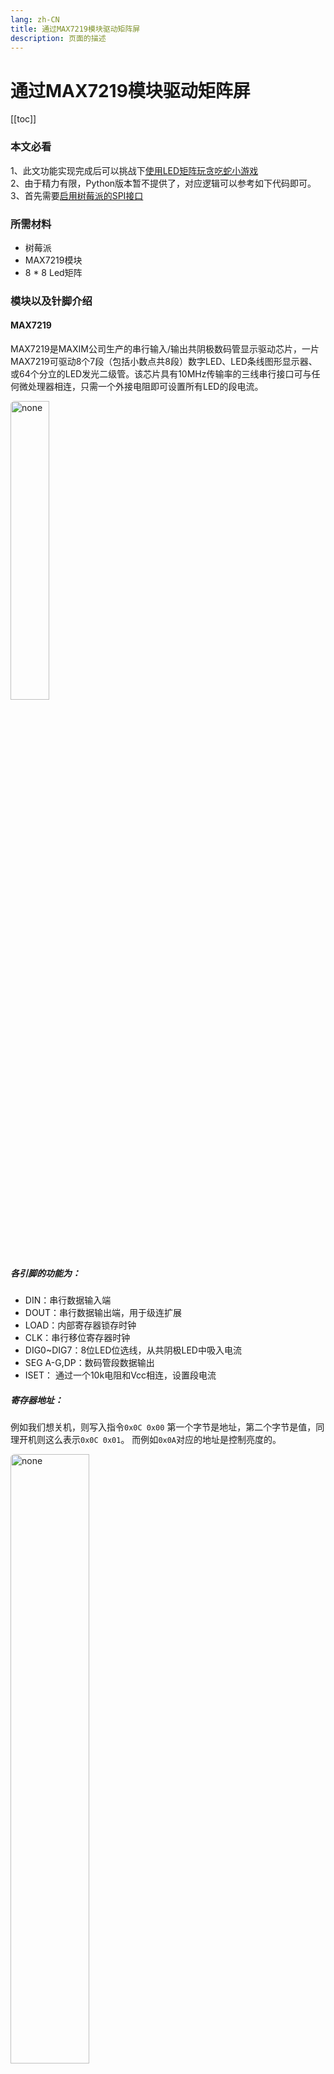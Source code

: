 ```yaml
---
lang: zh-CN  
title: 通过MAX7219模块驱动矩阵屏             
description: 页面的描述
---
```


# 通过MAX7219模块驱动矩阵屏

[[toc]]

### 本文必看

1、此文功能实现完成后可以挑战下[使用LED矩阵玩贪吃蛇小游戏](使用LED矩阵玩贪吃蛇小游戏.md)  
2、由于精力有限，Python版本暂不提供了，对应逻辑可以参考如下代码即可。  
3、首先需要[启用树莓派的SPI接口](启用树莓派的SPI接口.md)


### 所需材料

- 树莓派
- MAX7219模块
- 8 * 8 Led矩阵

### 模块以及针脚介绍

#### MAX7219

MAX7219是MAXIM公司生产的串行输入/输出共阴极数码管显示驱动芯片，一片MAX7219可驱动8个7段（包括小数点共8段）数字LED、LED条线图形显示器、或64个分立的LED发光二级管。该芯片具有10MHz传输率的三线串行接口可与任何微处理器相连，只需一个外接电阻即可设置所有LED的段电流。

<img src="https://oss-xuxin.oss-cn-beijing.aliyuncs.com/blog/img/lOqudg.png" alt="none" style="width: 35%;height: 35%;border-radius: 6px;">

##### 各引脚的功能为：

- DIN：串行数据输入端  
- DOUT：串行数据输出端，用于级连扩展  
- LOAD：内部寄存器锁存时钟  
- CLK：串行移位寄存器时钟  
- DIG0~DIG7：8位LED位选线，从共阴极LED中吸入电流  
- SEG A-G,DP：数码管段数据输出  
- ISET： 通过一个10k电阻和Vcc相连，设置段电流

##### 寄存器地址：

例如我们想关机，则写入指令`0x0C 0x00` 第一个字节是地址，第二个字节是值，同理开机则这么表示`0x0C 0x01`。
而例如`0x0A`对应的地址是控制亮度的。

<img src="https://oss-xuxin.oss-cn-beijing.aliyuncs.com/blog/img/fbpKfn.png" alt="none" style="width: 50%;height: 50%;border-radius: 6px;">


### 电路连接图

树莓派、MAX7219模块连接图

<img src="https://oss-xuxin.oss-cn-beijing.aliyuncs.com/blog/img/MAX7219.drawio.png" alt="none" style="width: 70%;height: 55%;border-radius: 6px;">


### 字符点阵

我们想在矩阵屏输出一个`A`怎么表示呢？

```text:no-line-numbers
{0x00, 0x7C, 0x7E, 0x13, 0x13, 0x7E, 0x7C, 0x00}, //  ' A '
```

为什么是这样的数据表示呢？因为16进制的`0x7C`进制转为8位数的二进制为`01111100`，我们把这8个16进制全部转换后得到如下阵列：

```text:no-line-numbers
0  0  0  0  0  0  0  0
0  1  1  1  1  1  0  0
0  1  1  1  1  1  1  0
0  0  0  1  0  0  1  1
0  0  0  1  0  0  1  1
0  1  1  1  1  1  1  0
0  1  1  1  1  1  0  0
0  0  0  0  0  0  0  0
```

试想一下，我们平常的显示器编码是有多么复杂才能显示那么多五颜六色的图案！

### 测试程序

首先通过二维数组排列我们想要的图形，坐标为1的点亮，为0的熄灭。

```text:no-line-numbers
{0, 0, 1, 1, 1, 1, 0, 0},
{0, 1, 0, 0, 0, 0, 1, 0},
{1, 0, 1, 0, 0, 1, 0, 1},
{1, 0, 0, 0, 0, 0, 0, 1},
{1, 0, 1, 0, 0, 1, 0, 1},
{1, 0, 0, 1, 1, 0, 0, 1},
{0, 1, 0, 0, 0, 0, 1, 0},
{0, 0, 1, 1, 1, 1, 0, 0}
```

转为16进制字符点阵得到如下数组

```text:no-line-numbers
{0x3c, 0x42, 0xa5, 0x81, 0xa5, 0x99, 0x42, 0x3c}
```

程序启动类如下，点击启动后即可看到屏幕上出现一个笑脸😊图案，当然你也可以通过这个二维数组，输出想要的图案或者文字。

```java
import com.pi4j.io.gpio.GpioController;
import com.pi4j.io.spi.SpiChannel;
import com.pi4j.io.spi.SpiDevice;
import com.pi4j.io.spi.SpiFactory;
import org.example.Application;
import org.example.components.MAX7219;

/**
 * 〈SmilingFaceApp〉
 *
 * @author 丁乾文
 * @date 2022/5/29 01:22
 * @since 1.0.0
 */
public class SmilingFaceApp extends Application {

    public static int[][] xl1 = {
            {0, 0, 1, 1, 1, 1, 0, 0},
            {0, 1, 0, 0, 0, 0, 1, 0},
            {1, 0, 1, 0, 0, 1, 0, 1},
            {1, 0, 0, 0, 0, 0, 0, 1},
            {1, 0, 1, 0, 0, 1, 0, 1},
            {1, 0, 0, 1, 1, 0, 0, 1},
            {0, 1, 0, 0, 0, 0, 1, 0},
            {0, 0, 1, 1, 1, 1, 0, 0}
    };
    public static char[] xl2 = {0x3c, 0x42, 0xa5, 0x81, 0xa5, 0x99, 0x42, 0x3c};

    public SmilingFaceApp(GpioController gpio) {
        super(gpio);
    }

    @Override
    public void execute() throws Exception {
        // 初始化屏幕
        SpiDevice spiDevice = SpiFactory.getInstance(SpiChannel.CS0, SpiDevice.DEFAULT_SPI_SPEED, SpiDevice.DEFAULT_SPI_MODE);
        MAX7219 max7219 = new MAX7219(spiDevice);
        // 设置亮度
        max7219.setBrightness(11);
        // 先清除屏幕
        max7219.clear().refresh();
        // 开机
        max7219.setEnabled(true);

        // 2进制方式
        // max7219.push(xl1);
        // 16进制方式
        max7219.push(xl2);

        Thread.sleep(10000);
        max7219.setEnabled(false);
    }

}
```

完整代码见：[pi4j-demo](https://gitee.com/qwding/pi4j-demo)  



<Comment></Comment>
